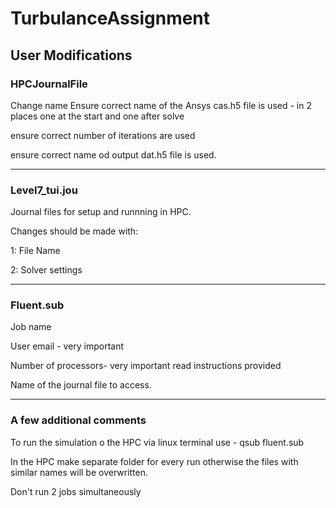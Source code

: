 # TurbulanceAssignment
## User Modifications
### HPCJournalFile

Change name
Ensure correct name of the Ansys cas.h5 file is used - in 2 places one at the start and one after solve

ensure correct number of iterations are used

ensure correct name od output dat.h5 file is used.

-----------------------------------------------------------------
### Level7_tui.jou

Journal files for setup and runnning in HPC. 

Changes should be made with: 

1: File Name 

2: Solver settings

-------------------------------------------------------------------

### Fluent.sub

Job name

User email - very important

Number of processors- very important read instructions provided

Name of the journal file to access.

------------------------------------------------------------------
### A few additional comments

To run the simulation o the HPC via linux terminal use  - qsub fluent.sub

In the HPC make separate folder for every run otherwise the files with similar names will be overwritten. 

Don't run 2 jobs simultaneously

